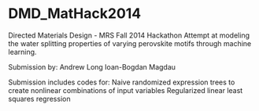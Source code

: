 DMD_MatHack2014
===============

Directed Materials Design - MRS Fall 2014 Hackathon
Attempt at modeling the water splitting properties of varying perovskite motifs through machine learning.

Submission by:
Andrew Long
Ioan-Bogdan Magdau

Submission includes codes for:
Naive randomized expression trees to create nonlinear combinations of input variables
Regularized linear least squares regression
